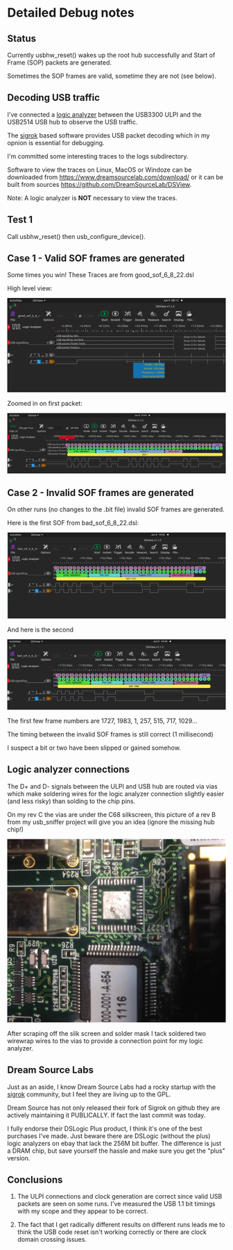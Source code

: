 # Detailed Debug notes

## Status

Currently usbhw_reset() wakes up the root hub successfully and Start of
Frame (SOP) packets are generated.  

Sometimes the SOP frames are valid, sometime they are not (see below).

## Decoding USB traffic

I've connected a [logic analyzer](https://www.dreamsourcelab.com/product/dslogic-series/)
between the USB3300 ULPI and the USB2514 USB hub to observe the USB traffic.

The [sigrok](http://sigrok.org/wiki/Main_Page) based software provides USB 
packet decoding which in my opnion is essential for debugging.

I'm committed some interesting traces to the logs subdirectory.

Software to view the traces on Linux, MacOS or Windoze can be downloaded from 
https://www.dreamsourcelab.com/download/ or it can be built from sources
https://github.com/DreamSourceLab/DSView.

Note: A logic analyzer is **NOT** necessary to view the traces.

## Test 1

Call usbhw_reset() then usb_configure_device().

## Case 1 - Valid SOF frames are generated

Some times you win!  These Traces are from good_sof_6_8_22.dsl  

High level view:

![](./logs/good_sof_birds_eye_6_8_22.png)

Zoomed in on first packet:

![](./logs/1st_valid_sof_6_8_22.png)


## Case 2 - Invalid SOF frames are generated

On other runs (no changes to the .bit file) invalid SOF frames are generated.

Here is the first SOF from bad_sof_6_8_22.dsl:

![](./logs/bad_sof_1_from_6_8_22.png)

And here is the second

![](./logs/bad_sof_2_from_6_8_22.png)

The first few frame numbers are 1727, 1983, 1, 257, 515, 717, 1029...

The timing between the invalid SOF frames is still correct (1 millisecond)

I suspect a bit or two have been slipped or gained somehow. 

## Logic analyzer connections

The D+ and D- signals between the ULPI and USB hub are routed via vias which
make soldering wires for the logic analyzer connection slightly easier (and
less risky) than solding to the chip pins.  

On my rev C the vias are under the C68 silkscreen, this picture of a rev B
from my usb_sniffer project will give you an idea (ignore the missing hub
chip!)

![](https://github.com/skiphansen/usb_sniffer/blob/master/fpga/panologic_g2/assets/u7_cleaned.png)

After scraping off the slik screen and solder mask I tack soldered two
wirewrap wires to the vias to provide a connection point for my logic
analyzer.

## Dream Source Labs

Just as an aside, I know Dream Source Labs had a rocky startup with the 
[sigrok](http://sigrok.org/wiki/Main_Page) community, but I feel they are 
living up to the GPL.  

Dream Source has not only released their fork of Sigrok on github they are
actively maintaining it PUBLICALLY.  If fact the last commit was today.

I fully endorse their DSLogic Plus product, I think it's one of the best
purchases I've made.  Just beware there are DSLogic (without the plus) 
logic analyzers on ebay that lack the 256M bit buffer. The difference is
just a DRAM chip, but save yourself the hassle and make sure you get the
"plus" version. 


## Conclusions

1. The ULPI connections and clock generation are correct since valid USB
packets are seen on some runs.  I've measured the USB 1.1 bit timings with
my scope and they appear to be correct.

2. The fact that I get radically different results on different runs leads me
to think the USB code reset isn't working correctly or there are clock
domain crossing issues.


